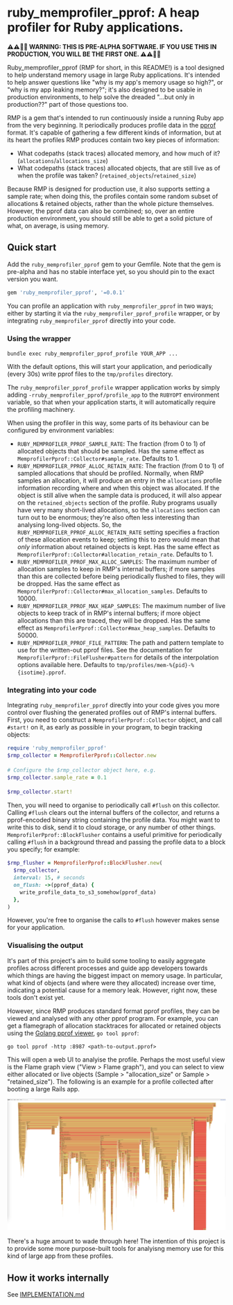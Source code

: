 # ruby_memprofiler_pprof: A heap profiler for Ruby applications.

**⚠️⚠️🚧🚧 WARNING: THIS IS PRE-ALPHA SOFTWARE. IF YOU USE THIS IN PRODUCTION, YOU WILL BE THE FIRST ONE. ⚠️⚠️🚧🚧**

Ruby_memprofiler_pprof (RMP for short, in this README!) is a tool designed to help understand memory usage in large Ruby applications. It's intended to help answer questions like "why is my app's memory usage so high?", or "why is my app leaking memory?"; it's also designed to be usable in production environments, to help solve the dreaded "...but only in production??" part of those questions too.

RMP is a gem that's intended to run continuously inside a running Ruby app from the very beginning. It periodically produces profile data in the [pprof](https://github.com/google/pprof/blob/master/doc/README.md) format. It's capable of gathering a few different kinds of information, but at its heart the profiles RMP produces contain two key pieces of information:

* What codepaths (stack traces) allocated memory, and how much of it? (`allocations`/`allocations_size`)
* What codepaths (stack traces) allocated objects, that are still live as of when the profile was taken? (`retained_objects`/`retained_size`)

Because RMP is designed for production use, it also supports setting a sample rate; when doing this, the profiles contain some random subset of allocations & retained objects, rather than the whole picture themselves. However, the pprof data can also be combined; so, over an entire production environment, you should still be able to get a solid picture of what, on average, is using memory.

## Quick start

Add the `ruby_memprofiler_pprof` gem to your Gemfile. Note that the gem is pre-alpha and has no stable interface yet, so you should pin to the exact version you want.

```ruby
gem 'ruby_memprofiler_pprof', '=0.0.1'
```

You can profile an application with `ruby_memprofiler_pprof` in two ways; either by starting it via the `ruby_memprofiler_pprof_profile` wrapper, or by integrating `ruby_memprofiler_pprof` directly into your code.

### Using the wrapper

```
bundle exec ruby_memprofiler_pprof_profile YOUR_APP ...
```

With the default options, this will start your application, and periodically (every 30s) write pprof files to the `tmp/profiles` directory.

The `ruby_memprofiler_pprof_profile` wrapper application works by simply adding `-rruby_memprofiler_pprof/profile_app` to the `RUBYOPT` environment variable, so that when your application starts, it will automatically require the profiling machinery.

When using the profiler in this way, some parts of its behaviour can be configured by environment variables:

* `RUBY_MEMPROFILER_PPROF_SAMPLE_RATE`: The fraction (from 0 to 1) of allocated objects that should be sampled. Has the same effect as `MemprofilerPprof::Collector#sample_rate`. Defaults to 1.
* `RUBY_MEMPROFILER_PPROF_ALLOC_RETAIN_RATE`: The fraction (from 0 to 1) of sampled allocations that should be profiled. Normally, when RMP samples an allocation, it will produce an entry in the `allocations` profile information recording where and when this object was allocated. If the object is still alive when the sample data is produced, it will also appear on the `retained_objects` section of the profile. Ruby programs usually have very many short-lived allocations, so the `allocations` section can turn out to be enormous; they're also often less interesting than analysing long-lived objects. So, the `RUBY_MEMPROFILER_PPROF_ALLOC_RETAIN_RATE` setting specifies a fraction of these allocation events to keep; setting this to zero would mean that _only_ information about retained objects is kept. Has the same effect as `MemprofilerPprof::Collector#allocation_retain_rate`. Defaults to 1.
* `RUBY_MEMPROFILER_PPROF_MAX_ALLOC_SAMPLES`: The maximum number of allocation samples to keep in RMP's internal buffers; if more samples than this are collected before being periodically flushed to files, they will be dropped. Has the same effect as `MemprofilerPprof::Collector#max_allocation_samples`. Defaults to 10000.
* `RUBY_MEMPROFILER_PPROF_MAX_HEAP_SAMPLES`: The maximum number of live objects to keep track of in RMP's internal buffers; if more object allocations than this are traced, they will be dropped. Has the same effect as `MemprofilerPprof::Collector#max_heap_samples`. Defaults to 50000.
* `RUBY_MEMPROFILER_PPROF_FILE_PATTERN`: The path and pattern template to use for the written-out pprof files. See the documentation for `MemprofilerPprof::FileFlusher#pattern` for details of the interpolation options available here. Defaults to `tmp/profiles/mem-%{pid}-%{isotime}.pprof`.

### Integrating into your code

Integrating `ruby_memprofiler_pprof` directly into your code gives you more control over flushing the generated profiles out of RMP's internal buffers. First, you need to construct a `MemprofilerPprof::Collector` object, and call `#start!` on it, as early as possible in your program, to begin tracking objects:

```ruby
require 'ruby_memprofiler_pprof'
$rmp_collector = MemprofilerPprof::Collector.new

# Configure the $rmp_collector object here, e.g.
$rmp_collector.sample_rate = 0.1

$rmp_collector.start!
```

Then, you will need to organise to periodically call `#flush` on this collector. Calling `#flush` clears out the internal buffers of the collector, and returns a pprof-encoded binary string containing the profile data. You might want to write this to disk, send it to cloud storage, or any number of other things. `MemprofilerPprof::BlockFlusher` contains a useful primitive for periodically calling `#flush` in a background thread and passing the profile data to a block you specify; for example:

```ruby
$rmp_flusher = MemprofilerPprof::BlockFlusher.new(
  $rmp_collector,
  interval: 15, # seconds
  on_flush: ->(pprof_data) {
    write_profile_data_to_s3_somehow(pprof_data)
  },
)
```

However, you're free to organise the calls to `#flush` however makes sense for your application.

### Visualising the output

It's part of this project's aim to build some tooling to easily aggregate profiles across different processes and guide app developers towards which things are having the biggest impact on memory usage. In particular, what kind of objects (and where were they allocated) increase over time, indicating a potential cause for a memory leak. However, right now, these tools don't exist yet.

However, since RMP produces standard format pprof profiles, they can be viewed and analysed with any other pprof program. For example, you can get a flamegraph of allocation stacktraces for allocated or retained objects using the [Golang pprof viewer](https://pkg.go.dev/cmd/pprof), `go tool pprof`:

```
go tool pprof -http :8987 <path-to-output.pprof>
```

This will open a web UI to analyise the profile. Perhaps the most useful view is the Flame graph view ("View > Flame graph"), and you can select to view either allocated or live objects (Sample > "allocation_size" or Sample > "retained_size"). The following is an example for a profile collected after booting a large Rails app.

![A big Rails profile](doc/images/go_flamegraph_example.png?raw=true "A big Rails profile")

There's a huge amount to wade through here! The intention of this project is to provide some more purpose-built tools for analyisng memory use for this kind of large app from these profiles.

## How it works internally

See [IMPLEMENTATION.md](IMPLEMENTATION.md)
